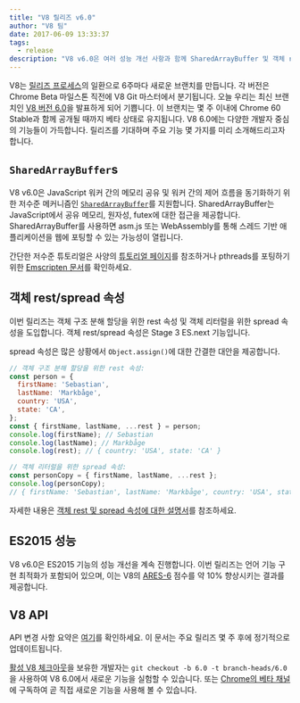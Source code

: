 ```yaml
---
title: "V8 릴리즈 v6.0"
author: "V8 팀"
date: 2017-06-09 13:33:37
tags:
  - release
description: "V8 v6.0은 여러 성능 개선 사항과 함께 SharedArrayBuffer 및 객체 rest/spread 속성에 대한 지원을 도입합니다."
---
```

V8는 [릴리즈 프로세스](/docs/release-process)의 일환으로 6주마다 새로운 브랜치를 만듭니다. 각 버전은 Chrome Beta 마일스톤 직전에 V8 Git 마스터에서 분기됩니다. 오늘 우리는 최신 브랜치인 [V8 버전 6.0](https://chromium.googlesource.com/v8/v8.git/+log/branch-heads/6.0)을 발표하게 되어 기쁩니다. 이 브랜치는 몇 주 이내에 Chrome 60 Stable과 함께 공개될 때까지 베타 상태로 유지됩니다. V8 6.0에는 다양한 개발자 중심의 기능들이 가득합니다. 릴리즈를 기대하며 주요 기능 몇 가지를 미리 소개해드리고자 합니다.

<!--truncate-->
## `SharedArrayBuffer`s

V8 v6.0은 JavaScript 워커 간의 메모리 공유 및 워커 간의 제어 흐름을 동기화하기 위한 저수준 메커니즘인 [`SharedArrayBuffer`](https://developer.mozilla.org/en-US/docs/Web/JavaScript/Reference/Global_Objects/SharedArrayBuffer)를 지원합니다. SharedArrayBuffer는 JavaScript에서 공유 메모리, 원자성, futex에 대한 접근을 제공합니다. SharedArrayBuffer를 사용하면 asm.js 또는 WebAssembly를 통해 스레드 기반 애플리케이션을 웹에 포팅할 수 있는 가능성이 열립니다.

간단한 저수준 튜토리얼은 사양의 [튜토리얼 페이지](https://github.com/tc39/ecmascript_sharedmem/blob/master/TUTORIAL.md)를 참조하거나 pthreads를 포팅하기 위한 [Emscripten 문서](https://kripken.github.io/emscripten-site/docs/porting/pthreads.html)를 확인하세요.

## 객체 rest/spread 속성

이번 릴리즈는 객체 구조 분해 할당을 위한 rest 속성 및 객체 리터럴을 위한 spread 속성을 도입합니다. 객체 rest/spread 속성은 Stage 3 ES.next 기능입니다.

spread 속성은 많은 상황에서 `Object.assign()`에 대한 간결한 대안을 제공합니다.

```js
// 객체 구조 분해 할당을 위한 rest 속성:
const person = {
  firstName: 'Sebastian',
  lastName: 'Markbåge',
  country: 'USA',
  state: 'CA',
};
const { firstName, lastName, ...rest } = person;
console.log(firstName); // Sebastian
console.log(lastName); // Markbåge
console.log(rest); // { country: 'USA', state: 'CA' }

// 객체 리터럴을 위한 spread 속성:
const personCopy = { firstName, lastName, ...rest };
console.log(personCopy);
// { firstName: 'Sebastian', lastName: 'Markbåge', country: 'USA', state: 'CA' }
```

자세한 내용은 [객체 rest 및 spread 속성에 대한 설명서](/features/object-rest-spread)를 참조하세요.

## ES2015 성능

V8 v6.0은 ES2015 기능의 성능 개선을 계속 진행합니다. 이번 릴리즈는 언어 기능 구현 최적화가 포함되어 있으며, 이는 V8의 [ARES-6](http://browserbench.org/ARES-6/) 점수를 약 10% 향상시키는 결과를 제공합니다.

## V8 API

API 변경 사항 요약은 [여기](https://docs.google.com/document/d/1g8JFi8T_oAE_7uAri7Njtig7fKaPDfotU6huOa1alds/edit)를 확인하세요. 이 문서는 주요 릴리즈 몇 주 후에 정기적으로 업데이트됩니다.

[활성 V8 체크아웃](/docs/source-code#using-git)을 보유한 개발자는 `git checkout -b 6.0 -t branch-heads/6.0`을 사용하여 V8 6.0에서 새로운 기능을 실험할 수 있습니다. 또는 [Chrome의 베타 채널](https://www.google.com/chrome/browser/beta.html)에 구독하여 곧 직접 새로운 기능을 사용해 볼 수 있습니다.
